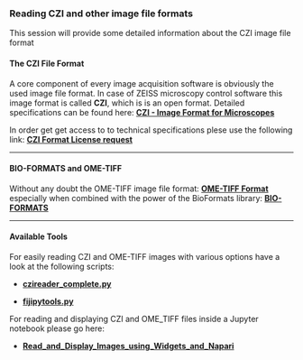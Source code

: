 ### Reading CZI and other image file formats

This session will provide some detailed information about the CZI image file format

#### The CZI File Format

A core component of every image acquisition software is obviously the used image file format.
In case of ZEISS microscopy control software this image format is called **CZI**, which is is an open format. Detailed specifications can be found here: **[CZI - Image Format for Microscopes](https://www.zeiss.com/microscopy/int/products/microscope-software/zen/czi.html)**

In order get get access to to technical specifications plese use the following link: **[CZI Format License request](https://www.zeiss.com/microscopy/int/products/microscope-software/czi/czi-download.html)**

***

#### BIO-FORMATS and OME-TIFF

Without any doubt the OME-TIFF image file format: **[OME-TIFF Format](https://docs.openmicroscopy.org/ome-model/6.0.0/ome-tiff/index.html)** especially when combined with the power of the BioFormats library: **[BIO-FORMATS](https://www.openmicroscopy.org/bio-formats/)**

***

#### Available Tools

For easily reading CZI and OME-TIFF images with various options have a look at the following scripts:

* **[czireader_complete.py](https://github.com/zeiss-microscopy/OAD/blob/master/Apeer/fiji_scripts/czireader_complete.py)**

* **[fijipytools.py](https://github.com/zeiss-microscopy/OAD/blob/master/Apeer/fiji_scripts/fijipytools.py)**

For reading and displaying CZI and OME_TIFF files inside a Jupyter notebook please go here:

* **[Read_and_Display_Images_using_Widgets_and_Napari](https://github.com/zeiss-microscopy/OAD/tree/master/notebooks/Read_And_Display_Images_using_Widgets_and_Napari)**